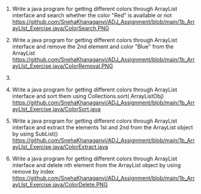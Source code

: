 1. Write a java program for getting different colors through ArrayList interface and search whether the color "Red" is available or not
   https://github.com/SnehaKhanaganvi/ADJ_Assignment/blob/main/1b_ArrayLIst_Exercise.java/ColorSearch.PNG 
2. Write a java program for getting different colors through ArrayList interface and remove the  2nd element and color "Blue" from the ArrayList  https://github.com/SnehaKhanaganvi/ADJ_Assignment/blob/main/1b_ArrayLIst_Exercise.java/ColorRemoval.PNG
3. 
4. Write a java program for getting different colors through ArrayList interface and sort them  using Collections.sort( ArrayListObj)
   https://github.com/SnehaKhanaganvi/ADJ_Assignment/blob/main/1b_ArrayLIst_Exercise.java/ColorSort.java

5. Write a java program for getting different colors through ArrayList interface and extract the  elements 1st and 2nd from the ArrayList object by using SubList()
   https://github.com/SnehaKhanaganvi/ADJ_Assignment/blob/main/1b_ArrayLIst_Exercise.java/ColorExtract.java 
7. Write a java program for getting different colors through ArrayList interface and delete nth  element from the ArrayList object by using remove by index
   https://github.com/SnehaKhanaganvi/ADJ_Assignment/blob/main/1b_ArrayLIst_Exercise.java/ColorDelete.PNG

